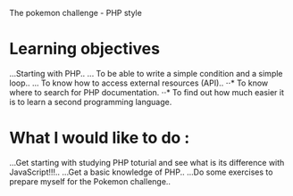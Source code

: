 The pokemon challenge - PHP style

# Learning objectives
...Starting with PHP..
... To be able to write a simple condition and a simple loop..
... To know how to access external resources (API)..
⋅⋅* To know where to search for PHP documentation.
⋅⋅* To find out how much easier it is to learn a second programming language.

# What I would like to do :
...Get starting with studying PHP toturial and see what is its difference with JavaScript!!!..
...Get a basic knowledge of PHP..
...Do some exercises to prepare myself for the Pokemon challenge..

